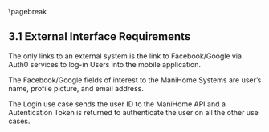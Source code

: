 \pagebreak

## 3.1 External Interface Requirements

The only links to an external system is the link to Facebook/Google via Auth0 services to log-in Users into the mobile application.

The Facebook/Google fields of interest to the ManiHome Systems are user’s name, profile picture, and email address.

The Login use case sends the user ID to the ManiHome API and a Autentication Token is returned to authenticate the user on all the other use cases. 
